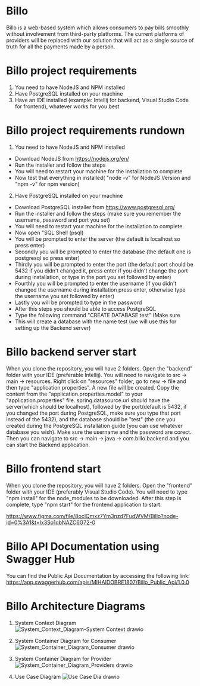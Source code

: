 # Billo

Billo is a web-based system which allows consumers to pay bills smoothly without involvement from third-party platforms. The current platforms of providers will be replaced with our solution that will act as a single source of truth for all the payments made by a person.

# Billo project requirements
1. You need to have NodeJS and NPM installed
2. Have PostgreSQL installed on your machine
3. Have an IDE installed (example: Intellij for backend, Visual Studio Code for frontend), whatever works for you best 

# Billo project requirements rundown
1. You need to have NodeJS and NPM installed
- Download NodeJS from https://nodejs.org/en/
- Run the installer and follow the steps
- You will need to restart your machine for the installation to complete
- Now test that everything in installed( "node -v" for NodeJS Version and "npm -v" for npm version)

2. Have PostgreSQL installed on your machine
- Download PostgreSQL installer from https://www.postgresql.org/
- Run the installer and follow the steps (make sure you remember the username, password and port you set)
- You will need to restart your machine for the installation to complete
- Now open "SQL Shell (psql)
- You will be prompted to enter the server (the default is localhost so press enter)
- Secondly you will be prompted to enter the database (the default one is postgresql so press enter)
- Thirdly you will be prompted to enter the port (the default port should be 5432 if you didn't changed it, press enter if you didn't change the port during installation, or type in the port you set followed by enter)
- Fourthly you will be prompted to enter the username (if you didn't changed the username during installation press enter, otherwise type the username you set followed by enter)
- Lastly you will be prompted to type in the password
- After this steps you should be able to access PostgreSQL
- Type the following command "CREATE DATABASE test" (Make sure
- This will create a database with the name test (we will use this for setting up the Backend server)

# Billo backend server start
When you clone the repository, you will have 2 folders. Open the "backend" folder with your IDE (preferable Intellij). You will need to navigate to src -> main -> resources. Right click on "resources" folder, go to new -> file and then type "application properties". A new file will be created. Copy the content from the "application.properties.model" to your "application.properties" file. 
spring.datasource.url should have the server(which should be localhost), followed by the port(default is 5432, if you changed the port during PostgreSQL, make sure you type that port instead of the 5432), and the database should be "test" (the one you created during the PostgreSQL installation guide (you can use whatever database you wish). Make sure the username and the password are corect. Then you can navigate to src -> main -> java -> com.billo.backend and you can start the Backend application.

# Billo frontend start
When you clone the repository, you will have 2 folders. Open the "frontend" folder with your IDE (preferably Visual Studio Code). You will need to type "npm install" for the node_modules to be downloaded. After this step is complete, type "npm start" for the frontend application to start.

https://www.figma.com/file/8oclQmxz7Ym3nzd7FudWVM/Billo?node-id=0%3A1&t=lx3So1qbNAZC6G72-0

# Billo API Documentation using Swagger Hub
You can find the Public Api Documentation by accessing the following link: https://app.swaggerhub.com/apis/MIHAIDOBRE1807/Billo_Public_Api/1.0.0

# Billo Architecture Diagrams
1. System Context Diagram 
![System_Context_Diagram-System Context drawio](https://user-images.githubusercontent.com/83023216/204128587-df9c4701-2fbc-4034-8d55-ae26c425c949.png)

2. System Container Diagram for Consumer
![System_Container_Diagram_Consumer drawio](https://user-images.githubusercontent.com/83023216/204128642-d03565bc-fc8a-4789-9124-2685ecfa4bd9.png)

3. System Container Diagram for Provider
![System_Container_Diagram_Providers drawio](https://user-images.githubusercontent.com/83023216/204128668-79c3fc3f-02aa-47e7-93a5-38a68d75ae1d.png)

4. Use Case Diagram
![Use Case Dia drawio](https://user-images.githubusercontent.com/83023216/204128674-4fbc903c-cfdc-4683-9546-2021ee653eca.png)


